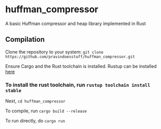 # huffman_compressor
A basic Huffman compressor and heap library implemented in Rust
## Compilation
Clone the repository to your system: `git clone https://github.com/pravindoesstuff/huffman_compressor.git`

Ensure Cargo and the Rust toolchain is installed. Rustup can be installed [here](https://www.rust-lang.org/tools/install)
### To install the rust toolchain, run `rustup toolchain install stable`
Next, `cd huffman_compressor`

To compile, run `cargo build --release`

To run directly, do `cargo run`
